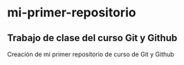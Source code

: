 # mi-primer-repositorio
## Trabajo de clase del curso Git y Github
Creación de mi primer repositorio de curso de Git y Github


